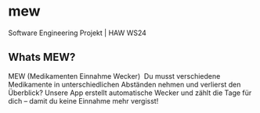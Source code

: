 # mew

Software Engineering Projekt | HAW WS24

## Whats MEW?

MEW (Medikamenten Einnahme Wecker)
​
Du musst verschiedene Medikamente in unterschiedlichen Abständen nehmen und verlierst den Überblick? Unsere App erstellt automatische Wecker und zählt die Tage für dich – damit du keine Einnahme mehr vergisst!​
